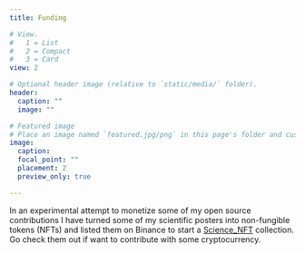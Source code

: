 ```yaml
---
title: Funding

# View.
#   1 = List
#   2 = Compact
#   3 = Card
view: 2

# Optional header image (relative to `static/media/` folder).
header:
  caption: ""
  image: ""

# Featured image
# Place an image named `featured.jpg/png` in this page's folder and customize its options here.
image:
  caption: 
  focal_point: ""
  placement: 2
  preview_only: true

---
```


In an experimental attempt to monetize some of my open source contributions I have turned some of my scientific posters into non-fungible tokens (NFTs) and listed them on Binance to start a [Science_NFT](https://www.binance.com/en/nft/collection/scienceghgnft-620268415220617216) collection. Go check them out if want to contribute with some cryptocurrency.


<script data-name="BMC-Widget" data-cfasync="false" src="https://cdnjs.buymeacoffee.com/1.0.0/widget.prod.min.js" data-id="g.hidalgogadea" data-description="Support me on Buy me a coffee!" data-message="Thanks for visiting! If you like the website, consider buying me a coffee. Add a note and we could have it together via video call." data-color="#FFDD00" data-position="Right" data-x_margin="18" data-y_margin="18"></script>